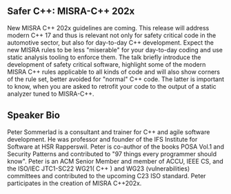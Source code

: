 ## Safer C++: MISRA-C++ 202x

New MISRA C++ 202x guidelines are coming. This release will address modern C++ 17 and thus is relevant not only for safety critical code in the automotive sector, but also for day-to-day C++ development. Expect the new MISRA rules to be less "miserable" for your day-to-day coding and use static analysis tooling to enforce them. 
The talk briefly introduce the development of safety critical software, highlight some of the modern MISRA C++ rules applicable to all kinds of code and will also show corners of the rule set, better avoided for "normal" C++ code. The latter is important to know, when you are asked to retrofit your code to the output of a static analyzer tuned to MISRA-C++.


## Speaker Bio

 Peter Sommerlad is a consultant and trainer for C++ and agile software development. He was professor and founder of the IFS Institute for Software at HSR Rapperswil. Peter is co-author of the books POSA Vol.1 and Security Patterns and contributed to "97 things every programmer should know". Peter is an ACM Senior Member and member of ACCU, IEEE CS, and the ISO/IEC JTC1-SC22 WG21( C++ ) and WG23 (vulnerabilities) committees and contributed to the upcoming C23 ISO standard. Peter participates in the creation of MISRA C++202x. 